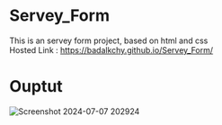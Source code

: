 # Servey_Form
This is an servey form project, based on html and css
<br>Hosted Link : https://badalkchy.github.io/Servey_Form/

# Ouptut
![Screenshot 2024-07-07 202924](https://github.com/badalkchy/Servey_Form/assets/87421888/47a0f59f-47e8-42d0-a649-bdc89702b12f)
